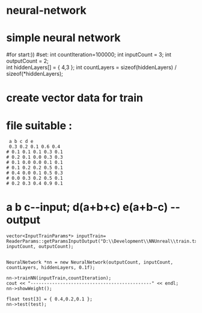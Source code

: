 # neural-network
# simple neural network

#for start:))
 #set:
  int countIteration=100000;
  int inputCount = 3;
	int outputCount = 2;	
	int hiddenLayers[] = { 4,3 };
	int countLayers = sizeof(hiddenLayers) / sizeof(*hiddenLayers);
  # create vector data for train
  # file suitable :
     a b c d e
     0.3 0.2 0.1 0.6 0.4
    # 0.1 0.1 0.1 0.3 0.1
    # 0.2 0.1 0.0 0.3 0.3
    # 0.1 0.0 0.0 0.1 0.1
    # 0.1 0.2 0.2 0.5 0.1
    # 0.4 0.0 0.1 0.5 0.3
    # 0.0 0.3 0.2 0.5 0.1
    # 0.2 0.3 0.4 0.9 0.1
# a b c--input; d(a+b+c) e(a+b-c) -- output
	vector<InputTrainParams*> inputTrain= ReaderParams::getParamsInputOutput("D:\\Development\\NNUnreal\\train.txt", inputCount, outputCount);

	
	NeuralNetwork *nn = new NeuralNetwork(outputCount, inputCount, countLayers, hiddenLayers, 0.1f);
	
	nn->trainNN(inputTrain,countIteration);
	cout << "---------------------------------------------" << endl;
	nn->showWeight();

	float test[3] = { 0.4,0.2,0.1 };
	nn->test(test);
